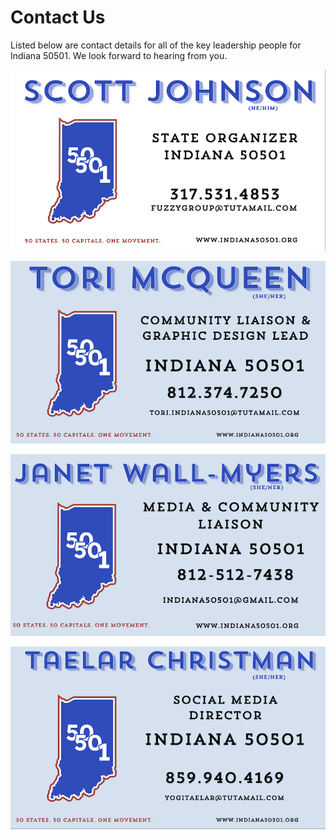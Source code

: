 # Contact Us

Listed below are contact details for all of the key leadership people for Indiana 50501.  We look forward to hearing from you.

![image](/images/business_card_scott.png)

![image](/images/business_card_tori.png)

![image](/images/business_card_janet.png)

![image](/images/business_card_taelar.png)

